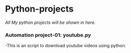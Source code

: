 # Python-projects
*All My python projects will be shown in here.*
### Automation project-01: youtube.py
-This is an script to download youtube videos using python.
